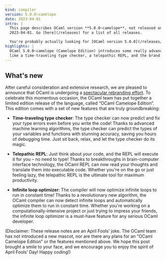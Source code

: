 ```yaml
---
kind: compiler
version: 5.0.0~camelope
date: 2023-04-01
intro: |
  This page describes OCaml version **5.0.0~camelope**, not released on
  2023-04-01. Go [here](/releases) for a list of all releases.

  You're probably actually looking for [OCaml version 5.0.0](/releases/5.0.0)
highlights: |
  OCaml 5.0.0~camelope (Camelope Edition) introduces some really advanced features,
  like a time-traveling type checker, a telepathic REPL, and the brand new infinite loop optimizer.
---
```


## What's new

After careful consideration and extensive research, we are pleased to announce that OCaml is undergoing a [spectacular rebranding effort](/news/ocaml-5.0.0~camelope). To celebrate this momentous occasion, the OCaml team has put together a limited edition release of the language, called “OCaml Camelope Edition”. This edition comes with a set of new features that are truly groundbreaking:

* **Time-traveling type checker**: The type checker can now predict and fix your type errors even before you write the code! Thanks to advanced machine learning algorithms, the type checker can predict the types of your variables and functions with stunning accuracy, saving you hours of debugging time. Just sit back, relax, and let the type checker do its magic.

* **Telepathic REPL**: Just think about your code, and the REPL will execute it for you – no need to type! Thanks to breakthroughs in brain-computer interface technology, the OCaml REPL can now read your thoughts and translate them into executable code. Whether you're on the go or just feeling lazy, the telepathic REPL is the ultimate tool for maximum productivity.

* **Infinite loop optimizer**: The compiler will now optimize infinite loops to run in constant time! Thanks to a revolutionary new algorithm, the OCaml compiler can now detect infinite loops and automatically optimize them to run in constant time. Whether you're working on a computationally-intensive project or just trying to impress your friends, the infinite loop optimizer is a must-have feature for any serious OCaml developer.

(Disclaimer: These release notes are an April Fools’ joke. The OCaml team has not introduced a new mascot, nor are there any plans for an “OCaml Camelope Edition” or the features mentioned above. We hope this post brought a smile to your face, and we encourage you to enjoy the spirit of April Fools’ Day! Happy coding!)

